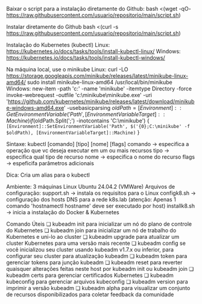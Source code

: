 Baixar o script para a instalação diretamente do Github:
bash <(wget -qO- https://raw.githubusercontent.com/usuario/repositorio/main/script.sh)

Instalar diretamente do Github
bash <(curl -s https://raw.githubusercontent.com/usuario/repositorio/main/script.sh)

Instalação do Kubernetes (kubectl)
Linux: https://kubernetes.io/docs/tasks/tools/install-kubectl-linux/
Windows: https://kubernetes.io/docs/tasks/tools/install-kubectl-windows/

Na máquina local, use o minikube
Linux: 
curl -LO https://storage.googleapis.com/minikube/releases/latest/minikube-linux-amd64/ sudo install minikube-linux-amd64 /usr/local/bin/minikube
Windows:
new-item -path 'c:\' -name 'minikube' -itemtype Directory -force
invoke-webrequest -outfile 'c:\minikube\minikube.exe' -uri 'https://github.com/kubernetes/minikube/releases/latest/download/minikube-windows-amd64.exe' -usebasicparsing
$oldPath = [Environment]::GetEnvironmentVariable('Path', [EnvironmentVariableTarget]::Machine)
if ($oldPath.Split(';') -inotcontains 'C:\minikube')
{ 
    ` [Environment]::SetEnvironmentVariable('Path', $('{0};C:\minikube' -f $oldPath),
[EnvironmentVariableTarget]::Machine) `
}




Sintaxe:
kubectl [comando] [tipo] [nome] [flags]
    comando -> especifica a operação que vc deseja executar em um ou mais recursos
    tipo -> especifica qual tipo de recurso
    nome -> especifica o nome do recurso
    flags -> espeficifa parâmetros adicionais

Dica: Cria um alias para o kubectl    

Ambiente: 
3 máquinas Linux Ubuntu 24.04.2 (VMWare)
Arquivos de configuração: 
support.sh -> instala os requisitos para o Linux
configk8.sh -> configuração dos hosts DNS para a rede k8s.lab (atenção: Apenas 1 comando 'hostnamectl hostname' deve ser executado por host)
installk8.sh -> inicia a instalação do Docker & Kubernetes


Comando Úteis
❏ kubeadm init para inicializar um nó do plano de controle do Kubernetes
❏ kubeadm join para inicializar um nó de trabalho do Kubernetes e uni-lo ao cluster
❏ kubeadm upgrade para atualizar um cluster Kubernetes para uma versão mais recente
❏ kubeadm config se você inicializou seu cluster usando kubeadm v1.7.x ou inferior, para configurar seu cluster para atualização kubeadm
❏ kubeadm token para gerenciar tokens para junção kubeadm
❏ kubeadm reset para reverter quaisquer alterações feitas neste host por kubeadm init ou kubeadm join
❏ kubeadm certs para gerenciar certificados Kubernetes
❏ kubeadm kubeconfig para gerenciar arquivos kubeconfig
❏ kubeadm version para imprimir a versão kubeadm
❏ kubeadm alpha para visualizar um conjunto de recursos disponibilizados para coletar feedback da comunidade